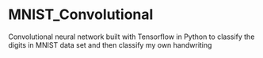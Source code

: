 # MNIST_Convolutional
Convolutional neural network built with Tensorflow in Python to classify the digits in MNIST data set and then classify my own handwriting
